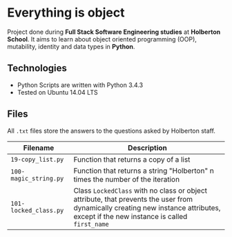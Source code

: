 # Everything is object
Project done during **Full Stack Software Engineering studies** at **Holberton School**. It aims to learn about object oriented programming (OOP), mutability, identity and data types in **Python**.

## Technologies
* Python Scripts are written with Python 3.4.3
* Tested on Ubuntu 14.04 LTS

## Files

All `.txt` files store the answers to the questions asked by Holberton staff.

| Filename | Description |
| -------- | ----------- |
| `19-copy_list.py` | Function that returns a copy of a list |
| `100-magic_string.py` | Function that returns a string "Holberton" n times the number of the iteration |
| `101-locked_class.py` | Class `LockedClass` with no class or object attribute, that prevents the user from dynamically creating new instance attributes, except if the new instance is called `first_name` |